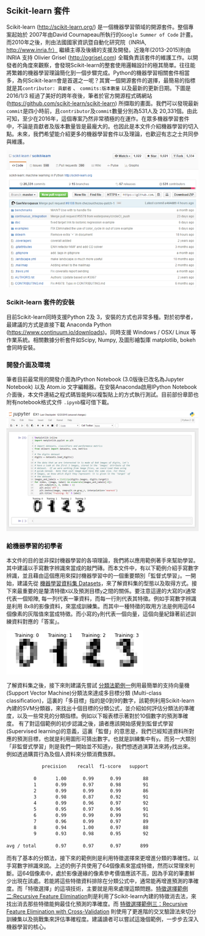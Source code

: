 ##  Scikit-learn 套件

Scikit-learn (http://scikit-learn.org/) 是一個機器學習領域的開源套件。整個專案起始於 2007年由David Cournapeau所執行的`Google Summer of Code` 計畫。而2010年之後，則由法國國家資訊暨自動化研究院（INRIA, http://www.inria.fr） 繼續主導及後續的支援及開發。近幾年(2013-2015)則由 INRIA 支持 Olivier Grisel (http://ogrisel.com) 全職負責該套件的維護工作。以開發者的角度來觀察，會發現Scikit-learn的整套使用邏輯設計的極其簡單。往往能將繁雜的機器學習理論簡化到一個步驟完成。Python的機器學習相關套件相當多，為何Scikit-learn會是首選之一呢？其實一個開源套件的選擇，最簡易的指標就是其`contributor: 貢獻者` 、 `commits:版本數量` 以及最新的更新日期。下圖是2016/1/3 經過了美好的跨年夜後，筆者於官方開源程式碼網站(https://github.com/scikit-learn/scikit-learn) 所擷取的畫面。我們可以發現最新`commit`是四小時前，且`contributor`及`commit`數量分別為531人及 20,331個。由此可知，至少在2016年，這個專案乃然非常積極的在運作。在眾多機器學習套件中，不論是貢獻者及版本數量皆是最龐大的。也因此是本文件介紹機器學習的切入點。未來，我們希望能介紹更多的機器學習套件以及理論，也歡迎有志之士共同參與維護。

![](sklearn_intro.PNG)

### Scikit-learn 套件的安裝
目前Scikit-learn同時支援Python 2及 3，安裝的方式也非常多種。對於初學者，最建議的方式是直接下載 Anaconda Python (https://www.continuum.io/downloads)。同時支援 Windows / OSX/ Linux 等作業系統。相關數據分析套件如Scipy, Numpy, 及圖形繪製庫 matplotlib, bokeh 會同時安裝。

### 開發介面及環境
筆者目前最常用的開發介面為IPython Notebook (3.0版後已改名為Jupyter Notebook) 以及 Atom.io 文字編輯器。在安裝Anaconda啟用IPython Notebook介面後，本文件連結之程式碼皆能夠以複製貼上的方式執行測試。目前部份章節也附有notebook格式文件 `.ipynb`檔可借下載。

![](ipython.PNG)

### 給機器學習的初學者
本文件的目的並非探討機器學習的各項理論，我們將以應用範例著手來幫助學習。其中建議以手寫數字辨識來當成的敲門磚。而本文件中，有以下範例介紹手寫數字辨識，並且藉由這個應用來探討機器學習中的一個重要類別「監督式學習」。一開始，建議先從 [機器學習資料集 Datasets](../Datasets/ex1_the_digits_dataset.md)，來了解資料集的型態以及取得方式。接下來最重要的是釐清特徵`X`以及預測目標`y`之間的關係。要注意這邊的大寫的`X`通常代表一個矩陣, 每一列代表一筆資料，而每一行則代表其特徵。例如手寫數字辨識是利用 8x8的影像資料，來當成訓練集。而其中一種特徵的取用方法是例用這64個像素的灰階值來當成特徵。而小寫的`y`則代表一個向量，這個向量紀錄著前述訓練資料對應的「答案」。

 ![](../Classification/images/ex1_output_7_0.png)

 了解資料集之後，接下來則建議先嘗試 [分類法範例一](../Classification/ex1_Recognizing_hand-written_digits.md)例用最簡單的支持向量機(Support Vector Machine)分類法來達成多目標分類 (Multi-class classification)，這裏的「多目標」指的是0到9的數字，該範例利用Scikit-learn內建的SVM分類器，來找出十個目標的分類公式，並介紹如何評估分類法的準確度，以及一些常見的分類指標。例如以下報表標示著對於10個數字的預測準確度。 有了對這個範例的初步認識之後，讀者應該開始感覺到監督式學習(Supervised learning)的意義，這裏「監督」的意思是，我們已經知道資料所對應的預測目標，也就是利用圖形可猜出數字。也就是訓練集中有`y`。而另一大類別「非監督式學習」則是我們一開始並不知道`y`，我們想透過演算法來將`y`找出來。例如透過購買行為及個人資料來分類消費族群。

 ```
              precision    recall  f1-score   support

           0       1.00      0.99      0.99        88
           1       0.99      0.97      0.98        91
           2       0.99      0.99      0.99        86
           3       0.98      0.87      0.92        91
           4       0.99      0.96      0.97        92
           5       0.95      0.97      0.96        91
           6       0.99      0.99      0.99        91
           7       0.96      0.99      0.97        89
           8       0.94      1.00      0.97        88
           9       0.93      0.98      0.95        92

 avg / total       0.97      0.97      0.97       899
 ```
而有了基本的分類法，接下來的範例則是利用特徵選擇來更增進分類的準確性。以手寫數字辨識來說。上述的例子共使用了64個像素來當成特徵，然而以常理來判斷。這64個像素中，處於影像邊緣的像素參考價值應該不高，因為手寫的筆畫鮮少出現在該處。若能將這些特徵資料排除在分類公式中，通常能再增進預測的準確度。而「特徵選擇」的這項技術，主要就是用來處理這類問題。[特徵選擇範例二:Recursive Feature Elimination](../Feature_Selection/ex2_Recursive_feature_elimination.md)則是利用了Scikit-learn內建的特徵消去法，來找出消去那些特徵能夠最佳化預測的準確度。而 [特徵選擇範例三：Recursive Feature Elimination with Cross-Validation](../Feature_Selection/ex3_rfe_crossvalidation__md.md) 則使用了更進階的交叉驗證法來切分訓練集以及挑戰集來評估準確程度。建議讀者可以嘗試這幾個範例，一步步去深入機器學習的核心。
